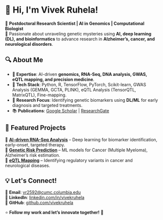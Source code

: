 # 👋 Hi, I'm Vivek Ruhela!  

🚀 **Postdoctoral Research Scientist | AI in Genomics | Computational Biologist**  
🔬 Passionate about unraveling genetic mysteries using **AI, deep learning (DL), and bioinformatics** to advance research in **Alzheimer’s, cancer, and neurological disorders**.  

## 🔍 About Me  
- 🧬 **Expertise**: AI-driven **genomics, RNA-Seq, DNA analysis, GWAS, eQTL mapping, and precision medicine**.  
- 🤖 **Tech Stack**: Python, R, TensorFlow, PyTorch, Scikit-learn, GWAS Analysis (GEMMA, GCTA, PLINK), eQTL Analysis (TensorQTL, MatrixQTL), Fine-mapping.  
- 🔬 **Research Focus**: Identifying genetic biomarkers using **DL/ML** for early diagnosis and targeted treatments.  
- 📚 **Publications**: [Google Scholar](https://scholar.google.com/citations?user=E5QtgqsAAAAJ&hl=en) | [ResearchGate](https://www.researchgate.net/profile/Vivek-Ruhela-2)  

## 📌 Featured Projects  
🔹 **[AI-driven RNA-Seq Analysis](#)** – Deep learning for biomarker identification, early-onset, targeted therapy.  
🔹 **[Genetic Risk Prediction](#)** – ML models for Cancer (Multiple Myeloma), Alzheimer’s risk estimation.  
🔹 **[eQTL Mapping](#)** – Identifying regulatory variants in cancer and neurological diseases.  

## 💡 Let's Connect!  
📧 **Email**: [vr2592@cumc.columbia.edu](vr2592@cumc.columbia.edu)  
🔗 **LinkedIn**: [linkedin.com/in/vivekruhela](https://www.linkedin.com/in/vivek-ruhela-0b012952/)  
📁 **GitHub**: [github.com/vivekruhela](https://github.com/vivekruhela)  

⭐ **Follow my work and let’s innovate together!** 🚀
